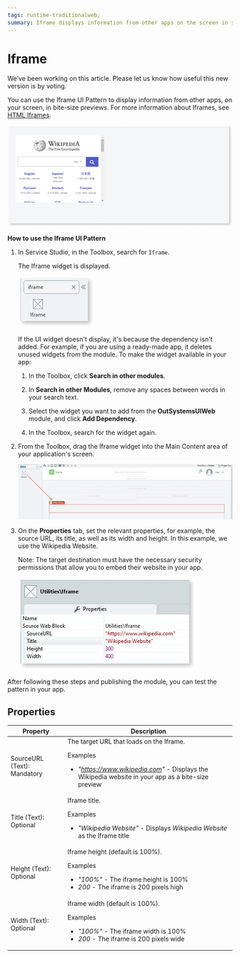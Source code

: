 ```yaml
---
tags: runtime-traditionalweb; 
summary: Iframe displays information from other apps on the screen in small previews.
---
```


# Iframe
 
<div class="info" markdown="1">

We’ve been working on this article. Please let us know how useful this new version is by voting.

</div>

You can use the Iframe UI Pattern to display information from other apps, on your screen, in bite-size previews. For more information about Iframes, see [HTML Iframes](https://www.w3schools.com/html/html_iframe.asp).

![](<images/iframe-8.png>)

**How to use the Iframe UI Pattern**

1. In Service Studio, in the Toolbox, search for `Iframe`.

    The Iframe widget is displayed.

    ![](<images/iframe-6-ss.png>)

    If the UI widget doesn't display, it's because the dependency isn't added. For example, if you are using a ready-made app, it deletes unused widgets from the module. To make the widget available in your app:

    1. In the Toolbox, click **Search in other modules**.

    1. In **Search in other Modules**, remove any spaces between words in your search text.
    
    1. Select the widget you want to add from the **OutSystemsUIWeb** module, and click **Add Dependency**. 
    
    1. In the Toolbox, search for the widget again.

1. From the Toolbox, drag the Iframe widget into the Main Content area of your application's screen.

    ![](<images/iframe-7-ss.png>)

1. On the **Properties** tab, set the relevant properties, for example, the source URL, its title, as well as its width and height. In this example, we use the Wikipedia Website.

    Note: The target destination must have the necessary security permissions that allow you to embed their website in your app.

    ![](<images/iframe-5-ss.png>)

After following these steps and publishing the module, you can test the pattern in your app.

## Properties

| Property | Description |
|---|---|
| SourceURL (Text): Mandatory | The target URL that loads on the Iframe.<p>Examples<ul><li>_"https://www.wikipedia.com"_ - Displays the Wikipedia website in your app as a bite-size preview</li></ul></p> | 
| Title (Text): Optional | Iframe title.<p>Examples<ul><li>_"Wikipedia Website"_ - Displays _Wikipedia Website_ as the Iframe title</li></ul></p>|
| Height (Text): Optional  | Iframe height (default is 100%). <p>Examples<ul><li>_"100%"_ - The iframe height is 100% </li><li>_200_ - The iframe is 200 pixels high </li></ul></p>|
| Width (Text): Optional | Iframe width (default is 100%). <p>Examples<ul><li> _"100%"_ - The iframe width is 100%</li><li>_200_ - The iframe is 200 pixels wide </li></ul></p>|
